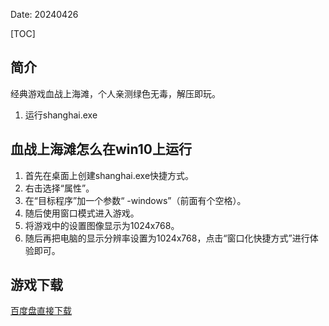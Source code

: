 Date: 20240426


[TOC]


## 简介
经典游戏血战上海滩，个人亲测绿色无毒，解压即玩。

1. 运行shanghai.exe

## 血战上海滩怎么在win10上运行
1. 首先在桌面上创建shanghai.exe快捷方式。
2. 右击选择“属性”。
3. 在“目标程序”加一个参数“ -windows”（前面有个空格）。
4. 随后使用窗口模式进入游戏。
5. 将游戏中的设置图像显示为1024x768。
6. 随后再把电脑的显示分辨率设置为1024x768，点击“窗口化快捷方式”进行体验即可。


## 游戏下载

<a class="btn btn-primary" target="_blank"
    href="https://pan.baidu.com/s/1gQ6_X5dz-HLzgdBwLCMwUA?pwd=mk71"><span
        class="glyphicon glyphicon-download-alt" aria-hidden="true"></span>
    百度盘直接下载
</a>